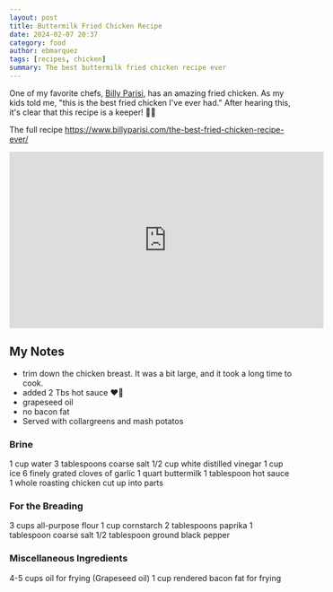 ```yaml
---
layout: post
title: Buttermilk Fried Chicken Recipe
date: 2024-02-07 20:37
category: food
author: ebmarquez
tags: [recipes, chicken]
summary: The best buttermilk fried chicken recipe ever
---
```


One of my favorite chefs, [Billy Parisi](https://www.billyparisi.com/), has an amazing fried chicken. As my kids told me, "this is the best fried chicken I've ever had." After hearing this, it's clear that this recipe is a keeper! 🍗🔥

The full recipe
https://www.billyparisi.com/the-best-fried-chicken-recipe-ever/

<iframe width="560" height="315" src="https://www.youtube.com/embed/QPcG6QgWLqc?si=FR14VWwOR7ExJfis" title="YouTube video player" frameborder="0" allow="accelerometer; autoplay; clipboard-write; encrypted-media; gyroscope; picture-in-picture; web-share" allowfullscreen></iframe>

## My Notes

* trim down the chicken breast. It was a bit large, and it took a long time to cook.
* added 2 Tbs hot sauce ❤️‍🔥
* grapeseed oil
* no bacon fat
* Served with collargreens and mash potatos

### Brine

1 cup water
3 tablespoons coarse salt
1/2 cup white distilled vinegar
1 cup ice
6 finely grated cloves of garlic
1 quart buttermilk
1 tablespoon hot sauce
1 whole roasting chicken cut up into parts

### For the Breading

3 cups all-purpose flour
1 cup cornstarch
2 tablespoons paprika
1 tablespoon coarse salt
1/2 tablespoon ground black pepper

### Miscellaneous Ingredients

4-5 cups oil for frying (Grapeseed oil)
1 cup rendered bacon fat for frying
